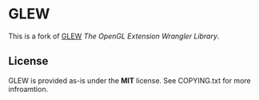 GLEW
====
This is a fork of [GLEW](http://glew.sourceforge.net/) *The OpenGL Extension Wrangler Library*.

License
-------
GLEW is provided as-is under the **MIT** license. See COPYING.txt for more infroamtion.
